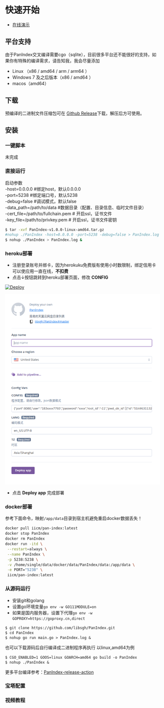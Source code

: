 # 快速开始
- [在线演示](https://t1.netrss.cf "https://t1.netrss.cf")

## 平台支持
由于PanIndex交叉编译需要cgo（sqlite），目前很多平台还不能很好的支持，如果你有特殊的编译需求，请告知我，我会尽量添加
- Linux （x86 / amd64 / arm / arm64 ）
- Windows 7 及之后版本（x86 / amd64 ）
- macos（amd64）

## 下载
预编译的二进制文件压缩包可在 [Github Release](https://github.com/libsgh/PanIndex/releases "release")下载，解压后方可使用。

## 安装

### 一键脚本
未完成
### 直接运行
启动参数<br>
-host=0.0.0.0 #绑定host，默认0.0.0.0<br>
-port=5238 #绑定端口号，默认5238<br>
-debug=false #调试模式，默认false<br>
-data_path=/path/to/data #数据目录（配置、目录信息、临时文件目录）<br>
-cert_file=/path/to/fullchain.pem # 开启ssl，证书文件<br>
-key_file=/path/to/privkey.pem # 开启ssl，证书文件密钥<br>
```bash
$ tar -xvf PanIndex-v1.0.0-linux-amd64.tar.gz
#nohup ./PanIndex -host=0.0.0.0 -port=5238 -debug=false > PanIndex.log &
$ nohup ./PanIndex > PanIndex.log &
```

### heroku部署

- 注册登录账号并绑卡，因为herokuku免费版有使用小时数限制，绑定信用卡可以使应用一直在线，**不扣费**
- 点击↓按钮跳转到heroku部署页面，修改 **CONFIG**

[![Deploy](https://www.herokucdn.com/deploy/button.png)](https://heroku.com/deploy?template=https://github.com/libsgh/PanIndex)

![](_images/1-2.png)
- 点击 **Deploy app** 完成部署

### docker部署
参考下面命令，映射`/app/data`目录到宿主机避免重启docker数据丢失！
```bash
docker pull iicm/pan-index:latest
docker stop PanIndex
docker rm PanIndex
docker run -itd \
 --restart=always \
 --name PanIndex \
 -p 5238:5238 \
 -v /home/single/data/docker/data/PanIndex/data:/app/data \
 -e PORT="5238" \
 iicm/pan-index:latest
```
### 从源码运行
- 安装git和golang
- 设置go环境变量`go env -w GO111MODULE=on`
- 如果是国内服务器，设置下代理`go env -w GOPROXY=https://goproxy.cn,direct`
```
$ git clone https://github.com/libsgh/PanIndex.git
$ cd PanIndex
$ nohup go run main.go > PanIndex.log &
```
也可以下载源码后自行编译成二进制程序再执行
以linux,amd64为例
```
$ CGO_ENABLED=1 GOOS=linux GOARCH=amd64 go build -o PanIndex
$ nohup ./PanIndex &
```
更多平台编译参考：[PanIndex-release-action](https://github.com/libsgh/PanIndex-release-action)
### 宝塔配置
### 视频教程